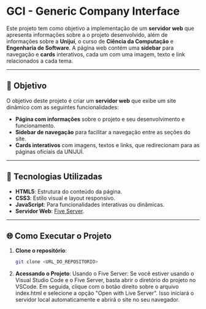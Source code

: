 # GCI - Generic Company Interface

Este projeto tem como objetivo a implementação de um **servidor web** que apresenta informações sobre a o projeto desenvolvido, além de informações sobre a **Unijuí**, o curso de **Ciência da Computação** e **Engenharia de Software**. A página web contém uma **sidebar** para navegação e **cards** interativos, cada um com uma imagem, texto e link relacionados a cada tema.

---

## 🚀 Objetivo

O objetivo deste projeto é criar um **servidor web** que exibe um site dinâmico com as seguintes funcionalidades:

- **Página com informações** sobre o projeto e seu desenvolvimento e funcionamento.
- **Sidebar de navegação** para facilitar a navegação entre as seções do site.
- **Cards interativos** com imagens, textos e links, que redirecionam para as páginas oficiais da UNIJUÍ.

---

## 🔧 Tecnologias Utilizadas

- **HTML5**: Estrutura do conteúdo da página.
- **CSS3**: Estilo visual e layout responsivo.
- **JavaScript**: Para funcionalidades interativas ou dinâmicas.
- **Servidor Web**: [Five Server](https://marketplace.visualstudio.com/items?itemName=ritwickdey.LiveServer).
  
---

## 🌐 Como Executar o Projeto

1. **Clone o repositório**:
   ```bash
   git clone <URL_DO_REPOSITORIO>

2. **Acessando o Projeto**:
Usando o Five Server:
Se você estiver usando o Visual Studio Code e o Five Server, basta abrir o diretório do projeto no VSCode.
Em seguida, clique com o botão direito sobre o arquivo index.html e selecione a opção "Open with Live Server".
Isso iniciará o servidor local automaticamente e abrirá o site no seu navegador.
